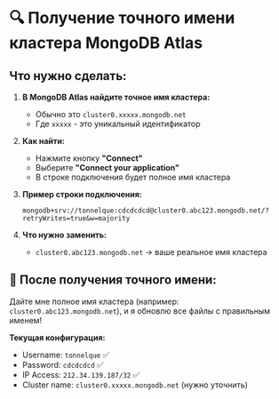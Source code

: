 # 🔍 Получение точного имени кластера MongoDB Atlas

## Что нужно сделать:

1. **В MongoDB Atlas найдите точное имя кластера:**
   - Обычно это `cluster0.xxxxx.mongodb.net`
   - Где `xxxxx` - это уникальный идентификатор

2. **Как найти:**
   - Нажмите кнопку **"Connect"**
   - Выберите **"Connect your application"**
   - В строке подключения будет полное имя кластера

3. **Пример строки подключения:**
   ```
   mongodb+srv://tonnelque:cdcdcdcd@cluster0.abc123.mongodb.net/?retryWrites=true&w=majority
   ```

4. **Что нужно заменить:**
   - `cluster0.abc123.mongodb.net` → ваше реальное имя кластера

## 🔧 После получения точного имени:

Дайте мне полное имя кластера (например: `cluster0.abc123.mongodb.net`), и я обновлю все файлы с правильным именем!

**Текущая конфигурация:**
- Username: `tonnelque` ✅
- Password: `cdcdcdcd` ✅
- IP Access: `212.34.139.187/32` ✅
- Cluster name: `cluster0.xxxxx.mongodb.net` (нужно уточнить) 